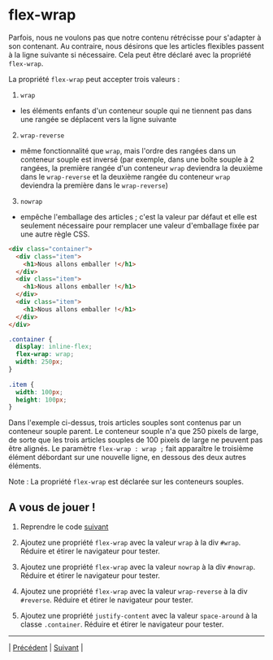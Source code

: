 # flex-wrap

Parfois, nous ne voulons pas que notre contenu rétrécisse pour s'adapter à son contenant. Au contraire, nous désirons que les articles flexibles passent à la ligne suivante si nécessaire. Cela peut être déclaré avec la propriété `flex-wrap`. 

La propriété `flex-wrap` peut accepter trois valeurs :
1. `wrap`
  - les éléments enfants d'un conteneur souple qui ne tiennent pas dans une rangée se déplacent vers la ligne suivante
2. `wrap-reverse`
  - même fonctionnalité que `wrap`, mais l'ordre des rangées dans un conteneur souple est inversé (par exemple, dans une boîte souple à 2 rangées, la première rangée d'un conteneur `wrap` deviendra la deuxième dans le `wrap-reverse` et la deuxième rangée du conteneur `wrap` deviendra la première dans le `wrap-reverse`)
3. `nowrap`
  - empêche l'emballage des articles ; c'est la valeur par défaut et elle est seulement nécessaire pour remplacer une valeur d'emballage fixée par une autre règle CSS.

```html
<div class="container">
  <div class="item">
    <h1>Nous allons emballer !</h1>
  </div>
  <div class="item">
    <h1>Nous allons emballer !</h1>
  </div>
  <div class="item">
    <h1>Nous allons emballer !</h1>
  </div>
</div>
```

```css
.container {
  display: inline-flex;
  flex-wrap: wrap;
  width: 250px;
}
 
.item {
  width: 100px;
  height: 100px;
}
```

Dans l'exemple ci-dessus, trois articles souples sont contenus par un conteneur souple parent. Le conteneur souple n'a que 250 pixels de large, de sorte que les trois articles souples de 100 pixels de large ne peuvent pas être alignés. Le paramètre `flex-wrap : wrap ;` fait apparaître le troisième élément débordant sur une nouvelle ligne, en dessous des deux autres éléments.

Note : La propriété `flex-wrap` est déclarée sur les conteneurs souples.

## A vous de jouer !

1. Reprendre le code [suivant](./versions-exercices/v1-13-10/)

2. Ajoutez une propriété `flex-wrap` avec la valeur `wrap` à la div  `#wrap`. Réduire et étirer le navigateur pour tester.

3. Ajoutez une propriété `flex-wrap` avec la valeur `nowrap` à la div `#nowrap`. Réduire et étirer le navigateur pour tester.

4. Ajoutez une propriété `flex-wrap` avec la valeur `wrap-reverse` à la div `#reverse`. Réduire et étirer le navigateur pour tester.

5. Ajoutez une propriété `justify-content` avec la valeur `space-around` à la classe `.container`. Réduire et étirer le navigateur pour tester.


___
| [Précédent](./9-flex.md)       | [Suivant](./11-align-content.md)    |
